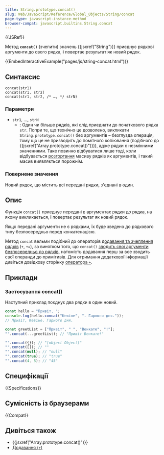 ```yaml
---
title: String.prototype.concat()
slug: Web/JavaScript/Reference/Global_Objects/String/concat
page-type: javascript-instance-method
browser-compat: javascript.builtins.String.concat
---
```


{{JSRef}}

Метод **`concat()`** (зчепити) значень {{jsxref("String")}} приєднує рядкові аргументи до свого рядка, і повертає результат як новий рядок.

{{EmbedInteractiveExample("pages/js/string-concat.html")}}

## Синтаксис

```js-nolint
concat(str1)
concat(str1, str2)
concat(str1, str2, /* …, */ strN)
```

### Параметри

- `str1`, …, `strN`
  - : Один чи більше рядків, які слід приєднати до початкового рядка `str`. Попри те, що технічно це дозволено, викликати `String.prototype.concat()` без аргументів – безглузда операція, тому що це не призводить до помітного копіювання (подібного до {{jsxref("Array.prototype.concat()")}}), адже рядки є незмінними значеннями. Таке повинно відбуватися лише тоді, коли відбувається [розгортання](/uk/docs/Web/JavaScript/Reference/Operators/Spread_syntax) масиву рядків як аргументів, і такий масив виявляється порожнім.

### Повернене значення

Новий рядок, що містить всі передані рядки, з'єднані в один.

## Опис

Функція `concat()` приєднує передані в аргументах рядки до рядка, на якому викликається, і повертає результат як новий рядок.

Якщо передані аргументи не є рядками, їх буде зведено до рядкового типу безпосередньо перед конкатенацією.

Метод `concat` вельми подібний до операторів [додавання та зчеплення рядків](/uk/docs/Web/JavaScript/Reference/Operators/Addition) (`+`, `+=`), за винятком того, що `concat()` [зводить свої аргументи безпосередньо до рядків](/uk/docs/Web/JavaScript/Reference/Global_Objects/String#zvedennia-do-riadka), натомість додавання перш за все зводить свої операнди до примітивів. Для отримання додаткової інформації дивіться довідкову сторінку [оператора `+`](/uk/docs/Web/JavaScript/Reference/Operators/Addition).

## Приклади

### Застосування concat()

Наступний приклад поєднує два рядки в один новий.

```js
const hello = "Привіт, ";
console.log(hello.concat("Кевіне", ". Гарного дня."));
// Привіт, Кевіне. Гарного дня.

const greetList = ["Привіт", " ", "Венкате", "!"];
"".concat(...greetList); // "Привіт Венкате!"

"".concat({}); // "[object Object]"
"".concat([]); // ""
"".concat(null); // "null"
"".concat(true); // "true"
"".concat(4, 5); // "45"
```

## Специфікації

{{Specifications}}

## Сумісність із браузерами

{{Compat}}

## Дивіться також

- {{jsxref("Array.prototype.concat()")}}
- [Додавання (`+`)](/uk/docs/Web/JavaScript/Reference/Operators/Addition)
